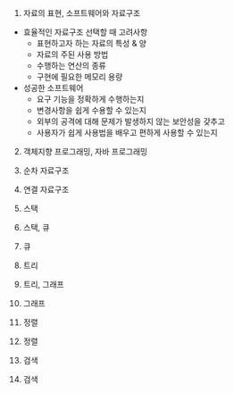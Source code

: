 1. 자료의 표현, 소프트웨어와 자료구조
- 효율적인 자료구조 선택할 때 고려사항
    - 표현하고자 하는 자료의 특성 & 양
    - 자료의 주된 사용 방법
    - 수행하는 연산의 종류
    - 구현에 필요한 메모리 용량
- 성공한 소프트웨어
    - 요구 기능을 정확하게 수행하는지
    - 변경사항을 쉽게 수용할 수 있는지
    - 외부의 공격에 대해 문제가 발생하지 않는 보안성을 갖추고
    - 사용자가 쉽게 사용법을 배우고 편하게 사용할 수 있는지

2. 객체지향 프로그래밍, 자바 프로그래밍
3. 순차 자료구조
4. 연결 자료구조
5. 스택
6. 스택, 큐
7. 큐

9. 트리
10. 트리, 그래프
11. 그래프
12. 정렬
13. 정렬
14. 검색
15. 검색
